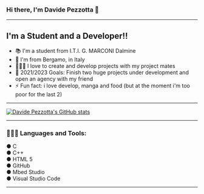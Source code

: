### Hi there, I'm Davide Pezzotta 👋 

---


## I'm a Student and a Developer!!

- 📚 I'm a student from I.T.I. G. MARCONI Dalmine
- 📍 I'm from Bergamo, in Italy
- 👨🏼‍💻 I love to create and develop projects with my project mates
- 🥅 2021/2023 Goals: Finish two huge projects under development and open an agency with my friend
- ⚡ Fun fact: i love develop, manga and food (but at the moment i'm too poor for the last 2)

---
[![Davide Pezzotta's GitHub stats](https://github-readme-stats.vercel.app/api?username=davidepezzotta&show_icons=true&theme=yeblu)](https://github.com/davidepezzotta/github-readme-stats)


---



### 👨🏼‍💻 Languages and Tools:

● C <br />
● C++ <br />
● HTML 5 <br />
● GitHub <br />
● Mbed Studio <br />
● Visual Studio Code 



---









